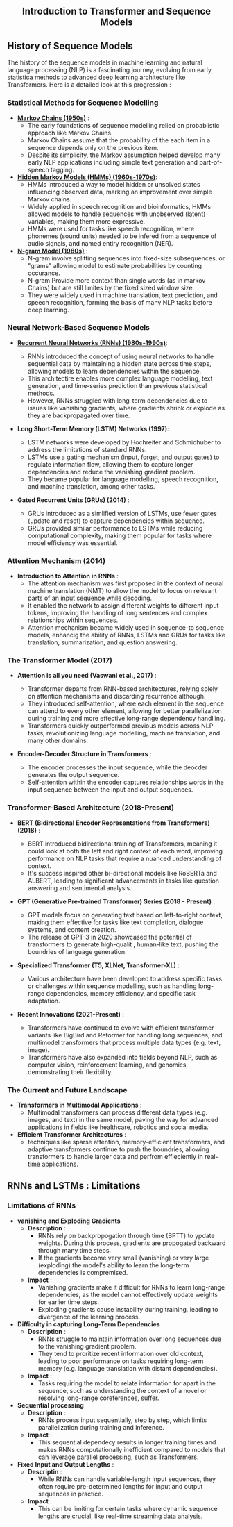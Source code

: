 ## <div align="center">Introduction to Transformer and Sequence Models</div>
## History of Sequence Models
The history of the sequence models in machine learning and natural language processing (NLP) is a fascinating journey, evolving from early statistica methods to advanced deep learning architecture like Transformers. Here is a detailed look at this progression : 
### Statistical Methods for Sequence Modelling
- **[Markov Chains (1950s)](https://github.com/SHIVAMAMBAH/Transformer/blob/main/Module%2001/Markov%20Chains/README.md)** :
  - The early foundations of sequence modelling relied on probablistic approach like Markov Chains.
  - Markov Chains assume that the probability of the each item in a sequence depends only on the previous item.
  - Despite its simplicity, the Markov assumption helped develop many early NLP applications including simple text generation and part-of-speech tagging.
- **[Hidden Markov Models (HMMs) (1960s-1970s)](https://github.com/SHIVAMAMBAH/Transformer/blob/main/Module%2001/Hidden%20Markov%20Model/README.md)**:
  - HMMs introduced a way to model hidden or unsolved states influencing observed data, marking an improvement over simple Markov chains.
  - Widely applied in <mar>speech recognition and bioinformatics</mark>, HMMs allowed models to handle sequences with unobserved (latent) variables, making them more expressive.
  - HMMs were used for tasks like speech recognition, where phonemes (sound units) needed to be infered from a sequence of audio signals, and named entiry recognition (NER).
- **[N-gram Model (1980s)](https://github.com/SHIVAMAMBAH/Transformer/blob/main/Module%2001/N-gram%20Model/README.md)** :
  - N-gram involve splitting sequences into fixed-size subsequences, or "grams" allowing model to estimate probabilities by counting occurance.
  - N-gram Provide more context than single words (as in markov Chains) but are still limites by the fixed sized window size.
  - They were widely used in machine translation, text prediction, and speech recognition, forming the basis of many NLP tasks before deep learning.

### Neural Network-Based Sequence Models
- **[Recurrent Neural Networks (RNNs) (1980s-1990s)](https://github.com/SHIVAMAMBAH/RNN/tree/main)**:
  - RNNs introduced the concept of using neural networks to handle sequential data by maintaining a hidden state across time steps, allowing models to learn dependencies within the sequence.
  - This architectire enables more complex language modelling, text generation, and time-series prediction than previous statistical methods.
  - However, RNNs struggled with long-term dependencies due to issues like vanishing gradients, where gradients shrink or explode as they are backpropagated over time.

- **Long Short-Term Memory (LSTM) Networks (1997)**:
  - LSTM networks were developed by Hochreiter and Schmidhuber to address the limitations of standard RNNs.
  - LSTMs use a gating mechanism (input, forget, and output gates) to regulate information flow, allowing them to capture longer dependencies and reduce the vanishing gradient problem.
  - They became popular for language modelling, speech recognition, and machine translation, among other tasks.
- **Gated Recurrent Units (GRUs) (2014)** :
  - GRUs introduced as a simlified version of LSTMs, use fewer gates (update and reset) to capture dependencies within sequence.
  - GRUs provided similar performance to LSTMs while reducing computational complexity, making them popular for tasks where model efficiency was essential.

### Attention Mechanism (2014)
- **Introduction to Attention in RNNs** :
  -  The attention mechanism was first proposed in the context of neural machine translation (NMT) to allow the model to focus on relevant parts of an input sequence while decoding.
  -  It enabled the network to assign different weights to different input tokens, improving the handling of long sentences and complex relationships within sequences.
  -  Attention mechanism became widely used in sequence-to sequence models, enhancig the ability of RNNs, LSTMs and GRUs for tasks like translation, summarization, and question answering.

### The Transformer Model (2017)
- **Attention is all you need (Vaswani et al., 2017)** :
  - Transformer departs from RNN-based architectures, relying solely on attention mechanisms and discarding recurrence although.
  - They introduced self-attention, where each element in the sequence can attend to every other element, allowing for better parallelization during training and more effective long-range dependency handlling.
  - Transformers quickly outperformed previous models across NLP tasks, revolutionizing language modelling, machine translation, and many other domains.

- **Encoder-Decoder Structure in Transformers** :
  - The encoder processes the input sequence, while the deocder generates the output sequence.
  - Self-attention within the encoder captures relationships words in the input sequence between the input and output sequences.

### Transformer-Based Architecture (2018-Present)
- **BERT (Bidirectional Encoder Representations from Transformers) (2018)** :
  - BERT introduced bidirectional training of Transformers, meaning it could look at both the left and right context of each word, improving performance on NLP tasks that require a nuanced understanding of context.
  - It's success inspired other bi-directional models like RoBERTa and ALBERT, leading to significant advancements in tasks like question answering and sentimental analysis.

- **GPT (Generative Pre-trained Transformer) Series (2018 - Present)** :
  - GPT models focus on generating text based on left-to-right context, making them effective for tasks like text completion, dialogue systems, and content creation.
  - The release of GPT-3 in 2020 showcased the potential of transformers to generate high-qualit , human-like text, pushing the boundries of language generation.

- **Specialized Transformer (T5, XLNet, Transformer-XL)** :
  - Various architecture have been developed to address specific tasks or challenges within sequence modelling, such as handling long-range dependencies, memory efficiency, and specific task adaptation.

- **Recent Innovations (2021-Present)** :
  - Transformers have continued to evolve with efficient transformer variants like BigBird and Reformer for handling long sequences, and multimodel transformers that process multiple data types (e.g. text, image).
  - Transformers have also expanded into fields beyond NLP, such as computer vision, reinforcement learning, and genomics, demonstrating their flexibility.

### The Current and Future Landscape
- **Transformers in Multimodal Applications** :
  - Multimodal transformers can process different data types (e.g. images, and text) in the same model, paving the way for advanced applications in fields like healthcare, robotics and social media.
- **Efficient Transformer Architectures** :
  - techniques like sparse attention, memory-efficient transformers, and adaptive transformers continue to push the boundries, allowing transformers to handle larger data and perfrom effieciently in real-time applications.

## RNNs and LSTMs : Limitations
### Limitations of RNNs
- **vanishing and Exploding Gradients**
     - **Description** :
       - RNNs rely on backpropogation through time (BPTT) to ypdate weights. During this process, gradients are propogated backward through many time steps.
       - If the gradients become very small (vanishing) or very large (exploding) the model's ability to learn the long-term dependencies is compremised.
     - **Impact** :
        - Vanishing gradients make it difficult for RNNs to learn long-range dependencies, as the model cannot effectively update weights for earlier time steps.
        - Exploding gradients cause instability during training, leading to divergence of the learning process.
- **Difficulty in capturing Long-Term Dependencies**
     - **Description** :
       - RNNs struggle to maintain information over long sequences due to the vanishing gradient problem.
       - They tend to proritize recent information over old context, leading to poor performance on tasks requiring long-term memory (e.g. language translation with distant dependencies).
     - **Impact** :
        - Tasks requiring the model to relate information for apart in the sequence, such as understanding the context of a novel or resolving long-range coreferences, suffer.
- **Sequential processing**
     - **Description** :
       - RNNs process input sequentially, step by step, which limits parallelization during training and inference.
    - **Impact** :
      - This sequential dependecy results in longer training times and makes RNNs computationally inefficient compared to models that can leverage parallel processing, such as Transformers.
- **Fixed Input and Output Lengths** :
     - **Descriptin** :
       - While RNNs can handle variable-length input sequences, they often require pre-determined lengths for input and output sequences in practice.
    - **Impact** :
        - This can be limiting for certain tasks where dynamic sequence lengths are crucial, like real-time streaming data analysis.
